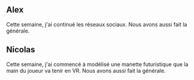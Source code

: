 ## Alex 
Cette semaine, j'ai continué les réseaux sociaux. Nous avons aussi fait la générale.

## Nicolas
Cette semaine, j'ai commencé à modélisé une manette futuristique que la main du joueur va tenir en VR. Nous avons aussi fait la générale.
